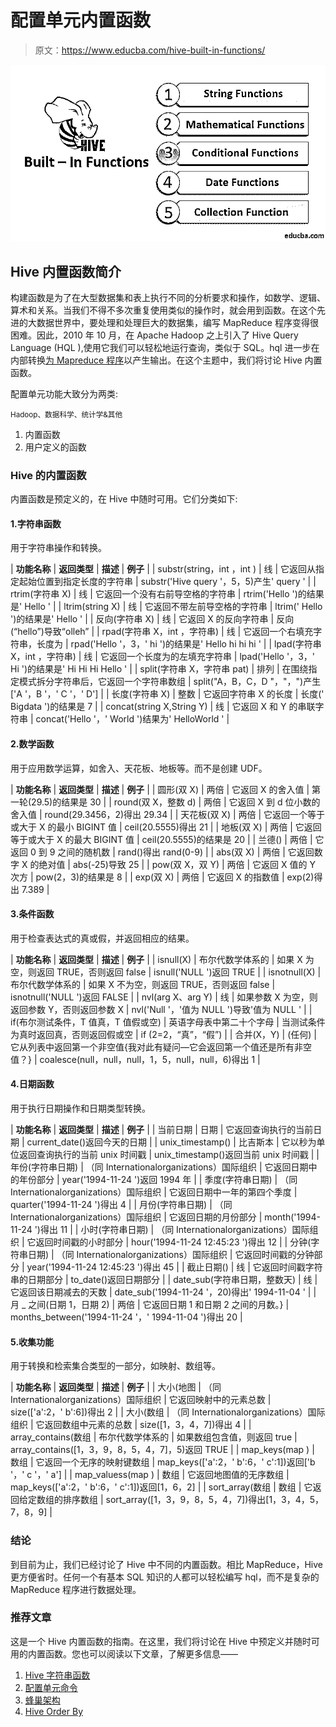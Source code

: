 # 配置单元内置函数

> 原文：<https://www.educba.com/hive-built-in-functions/>

![Hive built in function](img/2d0290239b4863bf24a64185b94002f4.png)



## Hive 内置函数简介

构建函数是为了在大型数据集和表上执行不同的分析要求和操作，如数学、逻辑、算术和关系。当我们不得不多次重复使用类似的操作时，就会用到函数。在这个先进的大数据世界中，要处理和处理巨大的数据集，编写 MapReduce 程序变得很困难。因此，2010 年 10 月，在 Apache Hadoop 之上引入了 Hive Query Language (HQL ),使用它我们可以轻松地运行查询，类似于 SQL。hql 进一步在内部转换[为 Mapreduce 程序](https://www.educba.com/what-is-mapreduce/)以产生输出。在这个主题中，我们将讨论 Hive 内置函数。

配置单元功能大致分为两类:

<small>Hadoop、数据科学、统计学&其他</small>

1.  内置函数
2.  用户定义的函数

### Hive 的内置函数

内置函数是预定义的，在 Hive 中随时可用。它们分类如下:

#### 1.字符串函数

用于字符串操作和转换。

| **功能名称** | **返回类型** | **描述** | **例子** |
| substr(string，int <pos>，int <len>)</len></pos> | 线 | 它返回从指定起始位置到指定长度的字符串 | substr('Hive query '，5，5)产生' query ' |
| rtrim(字符串 X) | 线 | 它返回一个没有右前导空格的字符串 | rtrim('Hello ')的结果是' Hello ' |
| ltrim(string X) | 线 | 它返回不带左前导空格的字符串 | ltrim(' Hello ')的结果是' Hello ' |
| 反向(字符串 X) | 线 | 它返回 X 的反向字符串 | 反向(“hello”)导致“olleh” |
| rpad(字符串 X，int <len>，字符串)</len> | 线 | 它返回一个右填充字符串，长度为 | rpad('Hello '，3，' hi ')的结果是' Hello hi hi hi ' |
| lpad(字符串 X，int <len>，字符串)</len> | 线 | 它返回一个长度为<len>的左填充字符串</len> | lpad('Hello '，3，' Hi ')的结果是' Hi Hi Hi Hello ' |
| split(字符串 X，字符串 pat) | 排列 | 在围绕指定模式拆分字符串后，它返回一个字符串数组 | split("A，B，C，D "，"，")产生['A '，B '，' C '，' D'] |
| 长度(字符串 X) | 整数 | 它返回字符串 X 的长度 | 长度(' Bigdata ')的结果是 7 |
| concat(string X,String Y) | 线 | 它返回 X 和 Y 的串联字符串 | concat('Hello '，' World ')结果为' HelloWorld ' |

#### 2.数学函数

用于应用数学运算，如舍入、天花板、地板等。而不是创建 UDF。

| **功能名称** | **返回类型** | **描述** | **例子** |
| 圆形(双 X) | 两倍 | 它返回 X 的舍入值 | 第一轮(29.5)的结果是 30 |
| round(双 X，整数 d) | 两倍 | 它返回 X 到 d 位小数的舍入值 | round(29.3456，2)得出 29.34 |
| 天花板(双 X) | 两倍 | 它返回一个等于或大于 X 的最小 BIGINT 值 | ceil(20.5555)得出 21 |
| 地板(双 X) | 两倍 | 它返回等于或大于 X 的最大 BIGINT 值 | ceil(20.5555)的结果是 20 |
| 兰德() | 两倍 | 它返回 0 到 9 之间的随机数 | rand()得出 rand(0-9) |
| abs(双 X) | 两倍 | 它返回数字 X 的绝对值 | abs(-25)导致 25 |
| pow(双 X，双 Y) | 两倍 | 它返回 X 值的 Y 次方 | pow(2，3)的结果是 8 |
| exp(双 X) | 两倍 | 它返回 X 的指数值 | exp(2)得出 7.389 |

#### 3.条件函数

用于检查表达式的真或假，并返回相应的结果。

| **功能名称** | **返回类型** | **描述** | **例子** |
| isnull(X) | 布尔代数学体系的 | 如果 X 为空，则返回 TRUE，否则返回 false | isnull('NULL ')返回 TRUE |
| isnotnull(X) | 布尔代数学体系的 | 如果 X 不为空，则返回 TRUE，否则返回 false | isnotnull('NULL ')返回 FALSE |
| nvl(arg X、arg Y) | 线 | 如果参数 X 为空，则返回参数 Y，否则返回参数 X | nvl('Null '，'值为 NULL ')导致'值为 NULL ' |
| if(布尔测试条件，T 值真，T 值假或空) | 英语字母表中第二十个字母 | 当测试条件为真时返回真，否则返回假或空 | if (2=2，“真”，“假”) |
| 合并(X，Y) | (任何) | 它从列表中返回第一个非空值{我对此有疑问—它会返回第一个值还是所有非空值？} | coalesce(null，null，null，1，5，null，null，6)得出 1 |

#### 4.日期函数

用于执行日期操作和日期类型转换。

| **功能名称** | **返回类型** | **描述** | **例子** |
| 当前日期 | 日期 | 它返回查询执行的当前日期 | current_date()返回今天的日期 |
| unix_timestamp() | 比吉斯本 | 它以秒为单位返回查询执行的当前 unix 时间戳 | unix_timestamp()返回当前 unix 时间戳 |
| 年份(字符串日期) | （同 Internationalorganizations）国际组织 | 它返回日期中的年份部分 | year('1994-11-24 ')返回 1994 年 |
| 季度(字符串日期) | （同 Internationalorganizations）国际组织 | 它返回日期中一年的第四个季度 | quarter('1994-11-24 ')得出 4 |
| 月份(字符串日期) | （同 Internationalorganizations）国际组织 | 它返回日期的月份部分 | month('1994-11-24 ')得出 11 |
| 小时(字符串日期) | （同 Internationalorganizations）国际组织 | 它返回时间戳的小时部分 | hour('1994-11-24 12:45:23 ')得出 12 |
| 分钟(字符串日期) | （同 Internationalorganizations）国际组织 | 它返回时间戳的分钟部分 | year('1994-11-24 12:45:23 ')得出 45 |
| 截止日期() | 线 | 它返回时间戳字符串的日期部分 | to_date()返回日期部分 |
| date_sub(字符串日期，整数天) | 线 | 它返回该日期减去的天数 | date_sub('1994-11-24 '，20)得出' 1994-11-04 ' |
| 月 _ 之间(日期 1，日期 2) | 两倍 | 它返回日期 1 和日期 2 之间的月数。} | months_between('1994-11-24 '，' 1994-11-04 ')得出 20 |

#### 5.收集功能

用于转换和检索集合类型的一部分，如映射、数组等。

| **功能名称** | **返回类型** | **描述** | **例子** |
| 大小(地图 | （同 Internationalorganizations）国际组织 | 它返回映射中的元素总数 | size(['a':2，' b':6])得出 2 |
| 大小(数组 | （同 Internationalorganizations）国际组织 | 它返回数组中元素的总数 | size([1，3，4，7])得出 4 |
| array_contains(数组 | 布尔代数学体系的 | 如果数组包含值，则返回 true | array_contains([1，3，9，8，5，4，7]，5)返回 TRUE |
| map_keys(map <k>)</k> | 数组 | 它返回一个无序的映射键数组 | map_keys(['a':2，' b':6，' c':1])返回['b '，' c '，' a'] |
| map_valuess(map <k>)</k> | 数组 | 它返回地图值的无序数组 | map_keys(['a':2，' b':6，' c':1])返回[1，6，2] |
| sort_array(数组 | 数组 | 它返回给定数组的排序数组 | sort_array([1，3，9，8，5，4，7])得出[1，3，4，5，7，8，9] |

### 结论

到目前为止，我们已经讨论了 Hive 中不同的内置函数。相比 MapReduce，Hive 更方便省时。任何一个有基本 SQL 知识的人都可以轻松编写 hql，而不是复杂的 MapReduce 程序进行数据处理。

### 推荐文章

这是一个 Hive 内置函数的指南。在这里，我们将讨论在 Hive 中预定义并随时可用的内置函数。您也可以阅读以下文章，了解更多信息——

1.  [Hive 字符串函数](https://www.educba.com/hive-string-function/)
2.  [配置单元命令](https://www.educba.com/hive-command/)
3.  [蜂巢架构](https://www.educba.com/hive-architecture/)
4.  [Hive Order By](https://www.educba.com/hive-order-by/)





